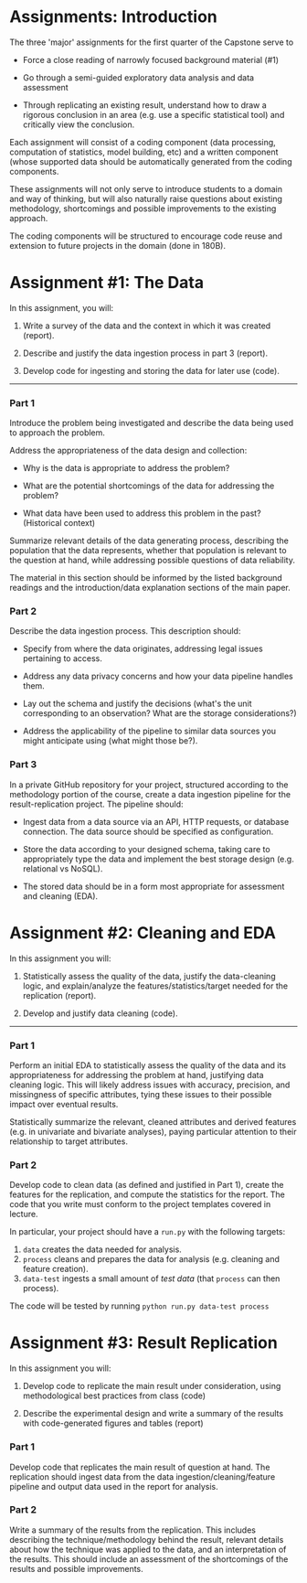 Assignments: Introduction
=========================

The three 'major' assignments for the first quarter of the Capstone serve to

-   Force a close reading of narrowly focused background material (#1)

-   Go through a semi-guided exploratory data analysis and data assessment

-   Through replicating an existing result, understand how to draw a rigorous conclusion in an area (e.g. use a specific statistical tool) and critically view the conclusion.

Each assignment will consist of a coding component (data processing, computation of statistics, model building, etc) and a written component (whose supported data should be automatically generated from the coding components.

These assignments will not only serve to introduce students to a domain and way of thinking, but will also naturally raise questions about existing methodology, shortcomings and possible improvements to the existing approach.

The coding components will be structured to encourage code reuse and extension to future projects in the domain (done in 180B).

Assignment #1: The Data
=======================

In this assignment, you will:

1.  Write a survey of the data and the context in which it was created (report).

2.  Describe and justify the data ingestion process in part 3 (report).

3.  Develop code for ingesting and storing the data for later use (code).

* * * * *

### Part 1

Introduce the problem being investigated and describe the data being used to approach the problem.

Address the appropriateness of the data design and collection:

-   Why is the data is appropriate to address the problem? 

-   What are the potential shortcomings of the data for addressing the problem? 

-   What data have been used to address this problem in the past? (Historical context)

Summarize relevant details of the data generating process, describing the population that the data represents, whether that population is relevant to the question at hand, while addressing possible questions of data reliability.

The material in this section should be informed by the listed background readings and the introduction/data explanation sections of the main paper.

### Part 2

Describe the data ingestion process. This description should: 

-   Specify from where the data originates, addressing legal issues pertaining to access.

-   Address any data privacy concerns and how your data pipeline handles them.

-   Lay out the schema and justify the decisions (what's the unit corresponding to an observation? What are the storage considerations?)

-   Address the applicability of the pipeline to similar data sources you might anticipate using (what might those be?).

### Part 3

In a private GitHub repository for your project, structured according to the methodology portion of the course, create a data ingestion pipeline for the result-replication project. The pipeline should:

-   Ingest data from a data source via an API, HTTP requests, or database connection. The data source should be specified as configuration.

-   Store the data according to your designed schema, taking care to appropriately type the data and implement the best storage design (e.g. relational vs NoSQL).

-   The stored data should be in a form most appropriate for assessment and cleaning (EDA).

Assignment #2: Cleaning and EDA
===============================

In this assignment you will:

1.  Statistically assess the quality of the data, justify the data-cleaning logic, and explain/analyze the features/statistics/target needed for the  replication (report).

2.  Develop and justify data cleaning (code).

* * * * *

### Part 1

Perform an initial EDA to statistically assess the quality of the data and its appropriateness for addressing the problem at hand, justifying data cleaning logic. This will likely address issues with accuracy, precision, and missingness of specific attributes, tying these issues to their possible impact over eventual results.

Statistically summarize the relevant, cleaned attributes and derived features (e.g. in univariate and bivariate analyses), paying particular attention to their relationship to target attributes.

### Part 2

Develop code to clean data (as defined and justified in Part 1),
create the features for the replication, and compute the statistics
for the report. The code that you write must conform to the project
templates covered in lecture.

In particular, your project should have a `run.py` with the following
targets:
1. `data` creates the data needed for analysis.
2. `process` cleans and prepares the data for analysis (e.g. cleaning
   and feature creation).
3. `data-test` ingests a small amount of *test data* (that `process`
   can then process).

The code will be tested by running `python run.py data-test process`


Assignment #3: Result Replication
=================================

In this assignment you will:

1.  Develop code to replicate the main result under consideration, using methodological best practices from class (code)

2.  Describe the experimental design and write a summary of the results with code-generated figures and tables (report)

### Part 1

Develop code that replicates the main result of question at hand. The replication should ingest data from the data ingestion/cleaning/feature pipeline and output data used in the report for analysis.

### Part 2

Write a summary of the results from the replication. This includes describing the technique/methodology behind the result, relevant details about how the technique was applied to the data, and an interpretation of the results. This should include an assessment of the shortcomings of the results and possible improvements.
